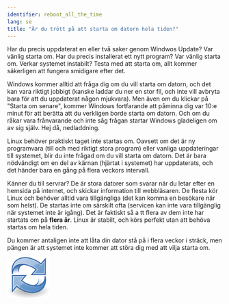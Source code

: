 ```yaml
---
identifier: reboot_all_the_time
lang: se
title: "Är du trött på att starta om datorn hela tiden?"
---
```


Har du precis uppdaterat en eller två saker genom Windwos Update? 
Var vänlig starta om. Har du precis installerat ett nytt program? Var 
vänlig starta om. Verkar systemet instabilt? Testa med att starta om, 
allt kommer säkerligen att fungera smidigare efter det.

Windows kommer alltid att fråga dig om du vill starta om 
datorn, och det kan vara riktigt jobbigt (kanske laddar du ner en 
stor fil, och inte vill avbryta bara för att du uppdaterat någon 
mjukvara). Men även om du klickar på "Starta om senare", kommer Windows 
fortfarande att påminna dig var 10:e minut för att berätta att du 
verkligen borde starta om datorn. Och om du råkar vara frånvarande och 
inte såg frågan startar Windows gladeligen om av sig själv. Hej då, 
nedladdning.

Linux behöver praktiskt taget inte startas om. Oavsett om det är ny 
programvara (till och med riktigt stora program) eller vanliga 
uppdateringar till systemet, blir du inte frågad om du vill starta om 
datorn.  Det är bara nödvändigt om en del av kärnan (hjärtat i systemet) 
har uppdaterats, och det händer bara en gång på flera veckors 
intervall.

Känner du till servrar? De är stora datorer som svarar när du letar 
efter en hemsida på internet, och skickar information till 
webbläsaren. De flesta kör Linux och behöver alltid vara tillgängliga 
(det kan komma en besökare när som helst). De startas inte om 
särskilt ofta (servicen kan inte vara tillgänglig när systemet inte 
är igång). Det är faktiskt så a tt flera av dem inte har 
startats om på <b>flera år</b>. Linux är stabilt, och körs perfekt 
utan att behöva startas om hela tiden.

Du kommer antaligen inte att låta din dator stå på i flera 
veckor i sträck, men pängen är att systemet inte kommer att störa 
dig med att vilja starta om.

<img src="/img/reboot_all_the_time_thumb.png" />




